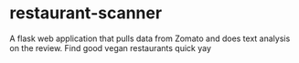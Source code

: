 # restaurant-scanner
A flask web application that pulls data from Zomato and does text analysis on the review. Find good vegan restaurants quick yay
